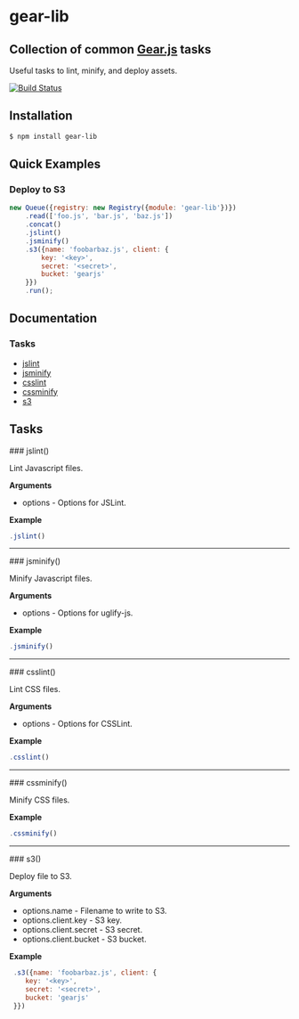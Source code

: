 # gear-lib

## Collection of common [Gear.js](/twobit/gear) tasks

Useful tasks to lint, minify, and deploy assets.

[![Build Status](https://secure.travis-ci.org/twobit/gear-lib.png)](http://travis-ci.org/twobit/gear-lib)

## Installation

```bash
$ npm install gear-lib
```

## Quick Examples

### Deploy to S3

```javascript
new Queue({registry: new Registry({module: 'gear-lib'})})
    .read(['foo.js', 'bar.js', 'baz.js'])
    .concat()
    .jslint()
    .jsminify()
    .s3({name: 'foobarbaz.js', client: {
        key: '<key>',
        secret: '<secret>',
        bucket: 'gearjs'
    }})
    .run();
```

## Documentation

### Tasks

 * [jslint](#jslint)
 * [jsminify](#jsminify)
 * [csslint](#csslint)
 * [cssminify](#cssminify)
 * [s3](#s3)

## Tasks

<a name="jslint" />
### jslint()

Lint Javascript files.

__Arguments__

 * options - Options for JSLint.

__Example__

```javascript
.jslint()
```

---------------------------------------

<a name="jsminify" />
### jsminify()

Minify Javascript files.

__Arguments__

 * options - Options for uglify-js.

__Example__

```javascript
.jsminify()
```

---------------------------------------

<a name="csslint" />
### csslint()

Lint CSS files.

__Arguments__

 * options - Options for CSSLint.

__Example__

```javascript
.csslint()
```

---------------------------------------

<a name="cssminify" />
### cssminify()

Minify CSS files.

__Example__

```javascript
.cssminify()
```

---------------------------------------

<a name="s3" />
### s3()

Deploy file to S3.

__Arguments__

 * options.name - Filename to write to S3.
 * options.client.key - S3 key.
 * options.client.secret - S3 secret.
 * options.client.bucket - S3 bucket.

__Example__

```javascript
 .s3({name: 'foobarbaz.js', client: {
    key: '<key>',
    secret: '<secret>',
    bucket: 'gearjs'
 }})
```
